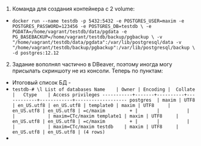 1. Команда для создания контейнера с 2 volume:
 * ``docker run --name testdb -p 5432:5432 -e POSTGRES_USER=maxim -e POSTGRES_PASSWORD=123456 -e POSTGRES_DB=testdb \
-e PGDATA=/home/vagrant/testdb/data/pgdata -e PG_BASEBACKUP=/home/vagrant/testdb/backup/pgbackup \
-v "/home/vagrant/testdb/data/pgdata":/var/lib/postgresql/data -v "/home/vagrant/testdb/backup/pgbackup":/var/lib/postgresql/backup \
-d postgres:12.12``
2. Задание вополнял частично в DBeaver, поэтому иногда могу присылать скриншоту не из консоли. Теперь по пунктам:
 * Итоговый список БД - 
 * ``testdb-# \l
                             List of databases
   Name    | Owner | Encoding |  Collate   |   Ctype    | Access privileges
-----------+-------+----------+------------+------------+-------------------
 postgres  | maxim | UTF8     | en_US.utf8 | en_US.utf8 |
 template0 | maxim | UTF8     | en_US.utf8 | en_US.utf8 | =c/maxim         +
           |       |          |            |            | maxim=CTc/maxim
 template1 | maxim | UTF8     | en_US.utf8 | en_US.utf8 | =c/maxim         +
           |       |          |            |            | maxim=CTc/maxim
 testdb    | maxim | UTF8     | en_US.utf8 | en_US.utf8 |
(4 rows)``
 * 
